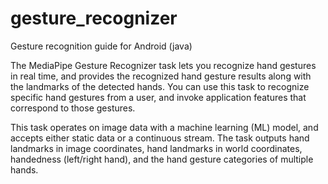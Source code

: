 # gesture_recognizer
Gesture recognition guide for Android (java)

The MediaPipe Gesture Recognizer task lets you recognize hand gestures in real time, and provides the recognized hand gesture results along with the landmarks of the detected hands. You can use this task to recognize specific hand gestures from a user, and invoke application features that correspond to those gestures.

This task operates on image data with a machine learning (ML) model, and accepts either static data or a continuous stream. The task outputs hand landmarks in image coordinates, hand landmarks in world coordinates, handedness (left/right hand), and the hand gesture categories of multiple hands.
